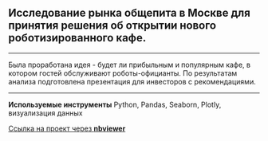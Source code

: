 ## Исследование  рынка общепита в Москве для принятия решения об открытии нового роботизированного кафе.
____________________
Была проработана идея - будет ли прибыльным и популярным  кафе, в котором гостей обслуживают роботы-официанты. По результатам анализа подготовлена
презентация для инвесторов с рекомендациями. 
_______________________________________
**Используемые инструменты**
Python,
Pandas,
Seaborn,
Plotly,
визуализация данных


[Ссылка на проект через **nbviewer**](https://nbviewer.jupyter.org/github/konicaRu/i_am_data_analyst/blob/master/8_project%20_public_catering_msk/8_project%20_public_catering_1send.ipynb)
